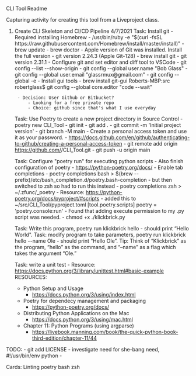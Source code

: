 CLI Tool Readme

Capturing activity for creating this tool from a Liveproject class.

1. Create CLI Skeleton and CI/CD Pipeline
    4/7/2021
    Task: Install git
    -Required installing Homebrew
        - /usr/bin/ruby -e "$(curl -fsSL https://raw.githubusercontent.com/Homebrew/install/master/install)"
        - brew update
        - brew doctor
        - Apple version of Git was installed. Install the full version
            - git version 2.24.3 (Apple Git-128)
            - brew install git
            - git version 2.31.1
        - Configure git and set editor and diff tool to VSCode
            - git config --list --show-origin
            - git config --global user.name "Bob Glass"
            - git config --global user.email "glassrmux@gmail.com"
            - git config --global -e
        - Install gui tools
            - brew install git-gui
Roberts-MBP:src robertglass$ git config --global core.editor "code --wait"

        - Decision: User Github or Bitbucket?
            - Looking for a free private repo
            - Choice: github since that's what I use everyday

    Task: Use Poetry to create a new project directory in Source Control
        - poetry new CLI_Tool
        - git init
        - git add .
        - git commit -m 'Initial project version'
        - git branch -M main
        - Create a personal access token and use it as your password.
            - https://docs.github.com/en/github/authenticating-to-github/creating-a-personal-access-token
        - git remote add origin https://github.com/<username>/CLI_Tool.git
        - git push -u origin main

    Task: Configure "poetry run" for executing python scripts
        - Also finish configuration of poetry 
            - https://python-poetry.org/docs/
                - Enable tab completions
                    - poetry completions bash > $(brew --prefix)/etc/bash_completion.d/poetry.bash-completion
                    - but then switched to zsh so had to run this instead
                        - poetry completions zsh > ~/.zfunc/_poetry
        - Resource: https://python-poetry.org/docs/pyproject/#scripts
            - added this to ~/src/CLI_Tool/pyproject.toml
                    [tool.poetry.scripts]
                    poetry = 'poetry.console:run'
        - Found that adding execute permission to my .py script was needed.
            - chmod +x ./klickbrick.py

    Task: Write this program, poetry run klickbrick hello
        - should print “Hello World".
    Task: modify program to take parameters, poetry run klickbrick hello --name Ole
        - should print “Hello Ole”.
            Tip: Think of “Klickbrick” as the program, “hello” as the command, and “–name” as a flag which takes the argument “Ole.” 

    Task: write a unit test
        - Resource: https://docs.python.org/3/library/unittest.html#basic-example
RESOURCES:
    - Python Setup and Usage
        - https://docs.python.org/3/using/index.html
    - Poetry for dependecy management and packaging
        - https://python-poetry.org/docs/
    - Distributing Python Applications on the Mac
        - https://docs.python.org/3/using/mac.html
    - Chapter 11: Python Programs (using argparse)
        - https://livebook.manning.com/book/the-quick-python-book-third-edition/chapter-11/44

TODO:
    - git add LICENSE
    - investigate need for she-bang need, #!/usr/bin/env python
    -
  

Cards:
Linting
poetry
bash
zsh
